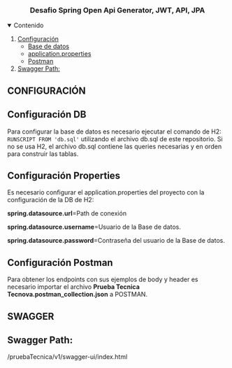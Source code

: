<!-- PROJECT LOGO -->
<br />
<p align="center">

  <h3 align="center">Desafio Spring Open Api Generator, JWT, API, JPA</h3>

  <!-- TABLE OF CONTENTS -->
<details open="open">
  <summary>Contenido</summary>
  <ol>
    <li>
      <a href="#CONFIGURACIÓN">Configuración</a>
      <ul>
        <li><a href="#Configuración-DB">Base de datos</a></li>
      </ul>
      <ul>
        <li><a href="#Configuración-Properties">application.properties</a></li>
      </ul>
      <ul>
        <li><a href="#Configuración-Postman">Postman</a></li>
      </ul>
    </li>
    <li>
      <a href="#SWAGGER">Swagger Path:</a>
    </li>
  </ol>
</details>

## CONFIGURACIÓN
<!-- Configuración DB-->
## Configuración DB
Para configurar la base de datos es necesario ejecutar el comando de H2:
<code>RUNSCRIPT FROM 'db.sql'</code>
utilizando el archivo db.sql de este repositorio.
Si no se usa H2, el archivo db.sql contiene las queries necesarias y en orden para construir las tablas.

<!-- Configuración application.properties-->
## Configuración Properties
Es necesario configurar el application.properties del proyecto con la configuración de la DB de H2:

<b>spring.datasource.url</b>=Path de conexión

<b>spring.datasource.username</b>=Usuario de la Base de datos.

<b>spring.datasource.password</b>=Contraseña del usuario de la Base de datos.

<!-- Configuración Postman-->
## Configuración Postman
Para obtener los endpoints con sus ejemplos de body y header es necesario importar el archivo <b>Prueba Tecnica Tecnova.postman_collection.json</b> a POSTMAN.


## SWAGGER
## Swagger Path:
/pruebaTecnica/v1/swagger-ui/index.html

</p>
